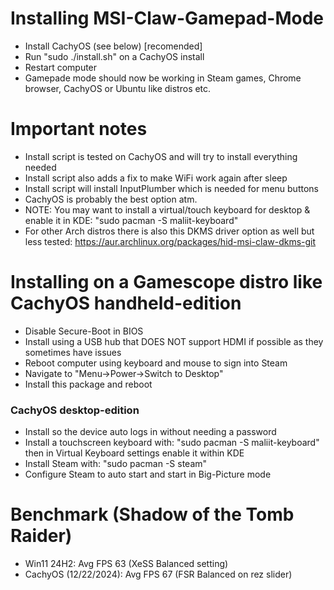 # Installing MSI-Claw-Gamepad-Mode
* Install CachyOS (see below) [recomended]
* Run "sudo ./install.sh" on a CachyOS install
* Restart computer
* Gamepade mode should now be working in Steam games, Chrome browser, CachyOS or Ubuntu like distros etc.<br>

# Important notes
* Install script is tested on CachyOS and will try to install everything needed<br>
* Install script also adds a fix to make WiFi work again after sleep<br>
* Install script will install InputPlumber which is needed for menu buttons<br>
* CachyOS is probably the best option atm.<br>
* NOTE: You may want to install a virtual/touch keyboard for desktop & enable it in KDE: "sudo pacman -S maliit-keyboard"
* For other Arch distros there is also this DKMS driver option as well but less tested: https://aur.archlinux.org/packages/hid-msi-claw-dkms-git

# Installing on a Gamescope distro like CachyOS handheld-edition
* Disable Secure-Boot in BIOS
* Install using a USB hub that DOES NOT support HDMI if possible as they sometimes have issues
* Reboot computer using keyboard and mouse to sign into Steam
* Navigate to "Menu->Power->Switch to Desktop"
* Install this package and reboot

### CachyOS desktop-edition
* Install so the device auto logs in without needing a password
* Install a touchscreen keyboard with: "sudo pacman -S maliit-keyboard" then in Virtual Keyboard settings enable it within KDE
* Install Steam with: "sudo pacman -S steam"
* Configure Steam to auto start and start in Big-Picture mode

# Benchmark (Shadow of the Tomb Raider)
* Win11 24H2: Avg FPS 63 (XeSS Balanced setting)
* CachyOS (12/22/2024): Avg FPS 67 (FSR Balanced on rez slider)